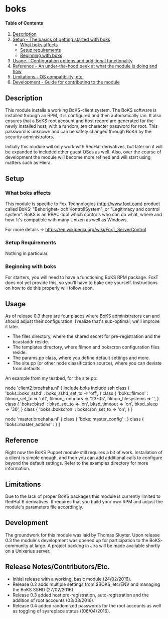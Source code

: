 # boks

#### Table of Contents

1. [Description](#description)
1. [Setup - The basics of getting started with boks](#setup)
    * [What boks affects](#what-boks-affects)
    * [Setup requirements](#setup-requirements)
    * [Beginning with boks](#beginning-with-boks)
1. [Usage - Configuration options and additional functionality](#usage)
1. [Reference - An under-the-hood peek at what the module is doing and how](#reference)
1. [Limitations - OS compatibility, etc.](#limitations)
1. [Development - Guide for contributing to the module](#development)

## Description

This module installs a working BoKS-client system. The BoKS software is installed
through an RPM, it is configured and then automatically ran. It also ensures that a
BoKS root account and host record are generated for the newly installed host, with
a random, ten character password for root. This password is unknown and can be safely
changed through BoKS by the security administrators.

Initially this module will only work with RedHat derivatives, but later on it will
be expanded to included other guest OSes as well. Also, over the course of development
the module will become more refined and will start using matters such as Hiera.

## Setup

### What boks affects 

This module is specific to Fox Technologies (http://www.foxt.com) product called
BoKS: "Behorighet- och KontrollSystem", or "Legitimacy and control system". BoKS
is an RBAC-tool which controls who can do what, where and how. It's compatible 
with many Unixen as well as Windows. 

For more details -> https://en.wikipedia.org/wiki/FoxT_ServerControl

### Setup Requirements 

Nothing in particular.

### Beginning with boks

For starters, you will need to have a functioning BoKS RPM package. FoxT 
does not yet provide this, so you'll have to bake one yourself. Instructions
on how to do this properly will follow soon.

## Usage

As of release 0.3 there are four places where BoKS administrators can and should
adjust their configuration. I realize that's sub-optimal; we'll improve it later.

* The files directory, where the shared secret for pre-registration and the bcastaddr reside.
* The templates directory, where filmon and bokscron configuration files reside.
* The params.pp class, where you define default settings and more.
* The site.pp (or other node classification source), where you can deviate from defaults. 

An example from my testbed, for the site.pp:

node 'client2.broehaha.nl' {
  include boks
  include ssh
  class { 'boks::boks_sshd' : boks_sshd_set_to => 'off', }
  class { 'boks::filmon' : filmon_set_to       => 'off',
                           filmon_runhours     => '23-05',
                           filmon_filesystems  => '', }
  class { 'boks::bksd' : bksd_set_to      => 'on',
                         bksd_timeout     => 'on',
                         bksd_sleep       => '30', }
  class { 'boks::bokscron' : bokscron_set_to      => 'on', }
}

node 'master.broehaha.nl' {
    class { 'boks::master_config' : }
    class { 'boks::master_actions' : }
}


## Reference

Right now the BoKS Puppet module still requires a bit of work. Installation of a client is simple enough, and then you can add additional calls to configure beyond the default settings. Refer to the examples directory for more information.

## Limitations

Due to the lack of proper BoKS packages this module is currently limited to
RedHat 6 derivatives. It requires that you build your own RPM and adjust the module's
parameters file accordingly.

## Development

The groundwork for this module was laid by Thomas Sluyter. Upon release 0.3 the module's
development was opened up for participation to the BoKS-community at large. A project backlog
in Jira will be made available shortly on a Unixerius server. 

## Release Notes/Contributors/Etc.

* Initial release with a working, basic module (24/02/2016).
* Release 0.2 adds multiple settings from $BOKS_etc/ENV and managing the BoKS SSHD (27/02/2016).
* Release 0.3 added host pre-registration, auto-registration and the addition of root accounts (03/03/2016).
* Release 0.4 added randomized passwords for the root accounts as well as toggling of sysreplace status ((06/04/2016).

